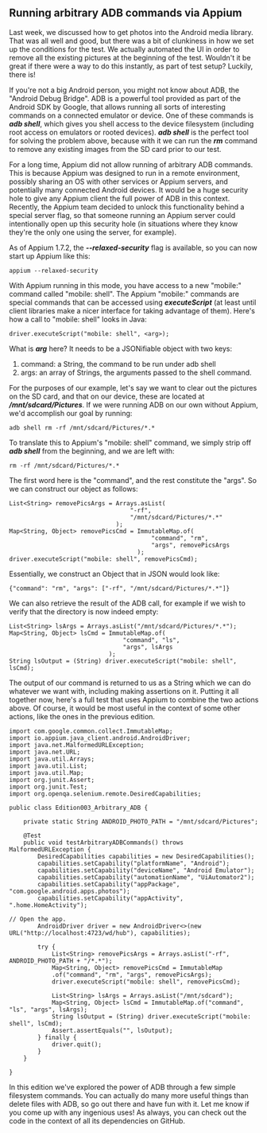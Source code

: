 ## Running arbitrary ADB commands via Appium

Last week, we discussed how to get photos into the Android media library. That was all well and good, but there was a bit of clunkiness in how we set up the conditions for the test. We actually automated the UI in order to remove all the existing pictures at the beginning of the test. Wouldn't it be great if there were a way to do this instantly, as part of test setup? Luckily, there is!

If you're not a big Android person, you might not know about ADB, the "Android Debug Bridge". ADB is a powerful tool provided as part of the Android SDK by Google, that allows running all sorts of interesting commands on a connected emulator or device. One of these commands is ***adb shell***, which gives you shell access to the device filesystem (including root access on emulators or rooted devices). ***adb shell*** is the perfect tool for solving the problem above, because with it we can run the ***rm*** command to remove any existing images from the SD card prior to our test.

For a long time, Appium did not allow running of arbitrary ADB commands. This is because Appium was designed to run in a remote environment, possibly sharing an OS with other services or Appium servers, and potentially many connected Android devices. It would be a huge security hole to give any Appium client the full power of ADB in this context. Recently, the Appium team decided to unlock this functionality behind a special server flag, so that someone running an Appium server could intentionally open up this security hole (in situations where they know they're the only one using the server, for example).

As of Appium 1.7.2, the ***--relaxed-security*** flag is available, so you can now start up Appium like this:
```
appium --relaxed-security
```

With Appium running in this mode, you have access to a new "mobile:" command called "mobile: shell". The Appium "mobile:" commands are special commands that can be accessed using ***executeScript*** (at least until client libraries make a nicer interface for taking advantage of them). Here's how a call to "mobile: shell" looks in Java:
```
driver.executeScript("mobile: shell", <arg>);
```

What is ***arg*** here? It needs to be a JSONifiable object with two keys:

1. command: a String, the command to be run under adb shell
2. args: an array of Strings, the arguments passed to the shell command.

For the purposes of our example, let's say we want to clear out the pictures on the SD card, and that on our device, these are located at ***/mnt/sdcard/Pictures***. If we were running ADB on our own without Appium, we'd accomplish our goal by running:
```
adb shell rm -rf /mnt/sdcard/Pictures/*.*
```

To translate this to Appium's "mobile: shell" command, we simply strip off ***adb shell*** from the beginning, and we are left with:
```
rm -rf /mnt/sdcard/Pictures/*.*
```

The first word here is the "command", and the rest constitute the "args". So we can construct our object as follows:
```
List<String> removePicsArgs = Arrays.asList(
                                  "-rf",
                                  "/mnt/sdcard/Pictures/*.*"
                              );
Map<String, Object> removePicsCmd = ImmutableMap.of(
                                        "command", "rm",
                                        "args", removePicsArgs
                                    );
driver.executeScript("mobile: shell", removePicsCmd);
```

Essentially, we construct an Object that in JSON would look like:
```
{"command": "rm", "args": ["-rf", "/mnt/sdcard/Pictures/*.*"]}
```

We can also retrieve the result of the ADB call, for example if we wish to verify that the directory is now indeed empty:
```
List<String> lsArgs = Arrays.asList("/mnt/sdcard/Pictures/*.*");
Map<String, Object> lsCmd = ImmutableMap.of(
                                "command", "ls",
                                "args", lsArgs
                            );
String lsOutput = (String) driver.executeScript("mobile: shell", lsCmd);
```

The output of our command is returned to us as a String which we can do whatever we want with, including making assertions on it. Putting it all together now, here's a full test that uses Appium to combine the two actions above. Of course, it would be most useful in the context of some other actions, like the ones in the previous edition.
```
import com.google.common.collect.ImmutableMap;
import io.appium.java_client.android.AndroidDriver;
import java.net.MalformedURLException;
import java.net.URL;
import java.util.Arrays;
import java.util.List;
import java.util.Map;
import org.junit.Assert;
import org.junit.Test;
import org.openqa.selenium.remote.DesiredCapabilities;

public class Edition003_Arbitrary_ADB {

    private static String ANDROID_PHOTO_PATH = "/mnt/sdcard/Pictures";

    @Test
    public void testArbitraryADBCommands() throws MalformedURLException {
        DesiredCapabilities capabilities = new DesiredCapabilities();
        capabilities.setCapability("platformName", "Android");
        capabilities.setCapability("deviceName", "Android Emulator");
        capabilities.setCapability("automationName", "UiAutomator2");
        capabilities.setCapability("appPackage", "com.google.android.apps.photos");
        capabilities.setCapability("appActivity", ".home.HomeActivity");

// Open the app.
        AndroidDriver driver = new AndroidDriver<>(new URL("http://localhost:4723/wd/hub"), capabilities);

        try {
            List<String> removePicsArgs = Arrays.asList("-rf", ANDROID_PHOTO_PATH + "/*.*");
            Map<String, Object> removePicsCmd = ImmutableMap
            .of("command", "rm", "args", removePicsArgs);
            driver.executeScript("mobile: shell", removePicsCmd);

            List<String> lsArgs = Arrays.asList("/mnt/sdcard");
            Map<String, Object> lsCmd = ImmutableMap.of("command", "ls", "args", lsArgs);
            String lsOutput = (String) driver.executeScript("mobile: shell", lsCmd);
            Assert.assertEquals("", lsOutput);
        } finally {
            driver.quit();
        }
    }

}
```

In this edition we've explored the power of ADB through a few simple filesystem commands. You can actually do many more useful things than delete files with ADB, so go out there and have fun with it. Let me know if you come up with any ingenious uses! As always, you can check out the code in the context of all its dependencies on GitHub.